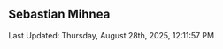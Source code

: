 <h2>Sebastian Mihnea</h2>

<!--RECENT_ACTIVITY:start-->
<!--RECENT_ACTIVITY:end-->
<!--RECENT_ACTIVITY:last_update-->
Last Updated: Thursday, August 28th, 2025, 12:11:57 PM
<!--RECENT_ACTIVITY:last_update_end-->

<!---LOL-STATS-START-HERE--->
<!---LOL-STATS-END-HERE--->
